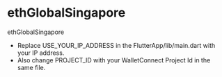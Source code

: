 # ethGlobalSingapore
ethGlobalSingapore

*  Replace USE_YOUR_IP_ADDRESS in the FlutterApp/lib/main.dart with your IP address.
*  Also change PROJECT_ID with your WalletConnect Project Id in the same file.


